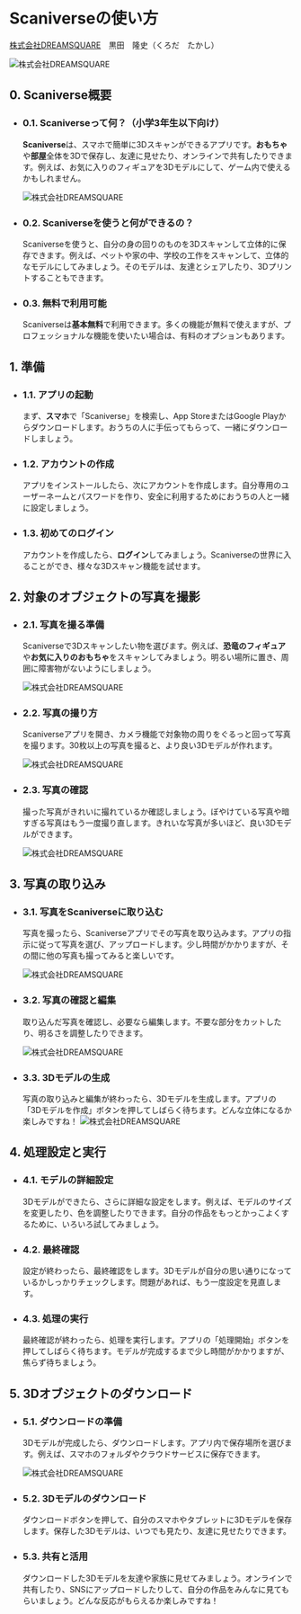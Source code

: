 # Scaniverseの使い方

[株式会社DREAMSQUARE](https://dreamsquare.tech)　黒田　隆史（くろだ　たかし）

![株式会社DREAMSQUARE](image/Lesson_top1.png)

## 0. Scaniverse概要

- ### 0.1. Scaniverseって何？（小学3年生以下向け）

    **Scaniverse**は、スマホで簡単に3Dスキャンができるアプリです。**おもちゃ**や**部屋**全体を3Dで保存し、友達に見せたり、オンラインで共有したりできます。例えば、お気に入りのフィギュアを3Dモデルにして、ゲーム内で使えるかもしれません。

    ![株式会社DREAMSQUARE](image/Scaniverse_Official_logo.png)

- ### 0.2. Scaniverseを使うと何ができるの？

    Scaniverseを使うと、自分の身の回りのものを3Dスキャンして立体的に保存できます。例えば、ペットや家の中、学校の工作をスキャンして、立体的なモデルにしてみましょう。そのモデルは、友達とシェアしたり、3Dプリントすることもできます。

- ### 0.3. 無料で利用可能

    Scaniverseは**基本無料**で利用できます。多くの機能が無料で使えますが、プロフェッショナルな機能を使いたい場合は、有料のオプションもあります。

## 1. 準備

- ### 1.1. アプリの起動

    まず、**スマホ**で「Scaniverse」を検索し、App StoreまたはGoogle Playからダウンロードします。おうちの人に手伝ってもらって、一緒にダウンロードしましょう。

- ### 1.2. アカウントの作成

    アプリをインストールしたら、次にアカウントを作成します。自分専用のユーザーネームとパスワードを作り、安全に利用するためにおうちの人と一緒に設定しましょう。

- ### 1.3. 初めてのログイン

    アカウントを作成したら、**ログイン**してみましょう。Scaniverseの世界に入ることができ、様々な3Dスキャン機能を試せます。

## 2. 対象のオブジェクトの写真を撮影

- ### 2.1. 写真を撮る準備

    Scaniverseで3Dスキャンしたい物を選びます。例えば、**恐竜のフィギュア**や**お気に入りのおもちゃ**をスキャンしてみましょう。明るい場所に置き、周囲に障害物がないようにしましょう。

    ![株式会社DREAMSQUARE](image/Photo_Standby_Standerd1_Scaniverse.jpg)

- ### 2.2. 写真の撮り方

    Scaniverseアプリを開き、カメラ機能で対象物の周りをぐるっと回って写真を撮ります。30枚以上の写真を撮ると、より良い3Dモデルが作れます。

    ![株式会社DREAMSQUARE](image/Photo_Standby_Standerd2_Scaniverse.jpg)

- ### 2.3. 写真の確認

    撮った写真がきれいに撮れているか確認しましょう。ぼやけている写真や暗すぎる写真はもう一度撮り直します。きれいな写真が多いほど、良い3Dモデルができます。

    ![株式会社DREAMSQUARE](image/Photo_Standby_Standerd3_Scaniverse.jpg)

## 3. 写真の取り込み

- ### 3.1. 写真をScaniverseに取り込む

    写真を撮ったら、Scaniverseアプリでその写真を取り込みます。アプリの指示に従って写真を選び、アップロードします。少し時間がかかりますが、その間に他の写真も撮ってみると楽しいです。

    ![株式会社DREAMSQUARE](image/Step12.png)

- ### 3.2. 写真の確認と編集

    取り込んだ写真を確認し、必要なら編集します。不要な部分をカットしたり、明るさを調整したりできます。

    ![株式会社DREAMSQUARE](image/Step13.png)

- ### 3.3. 3Dモデルの生成

    写真の取り込みと編集が終わったら、3Dモデルを生成します。アプリの「3Dモデルを作成」ボタンを押してしばらく待ちます。どんな立体になるか楽しみですね！
    ![株式会社DREAMSQUARE](image/Step14.png)

## 4. 処理設定と実行

- ### 4.1. モデルの詳細設定

    3Dモデルができたら、さらに詳細な設定をします。例えば、モデルのサイズを変更したり、色を調整したりできます。自分の作品をもっとかっこよくするために、いろいろ試してみましょう。

- ### 4.2. 最終確認

    設定が終わったら、最終確認をします。3Dモデルが自分の思い通りになっているかしっかりチェックします。問題があれば、もう一度設定を見直します。

- ### 4.3. 処理の実行

    最終確認が終わったら、処理を実行します。アプリの「処理開始」ボタンを押してしばらく待ちます。モデルが完成するまで少し時間がかかりますが、焦らず待ちましょう。

## 5. 3Dオブジェクトのダウンロード

- ### 5.1. ダウンロードの準備

    3Dモデルが完成したら、ダウンロードします。アプリ内で保存場所を選びます。例えば、スマホのフォルダやクラウドサービスに保存できます。

    ![株式会社DREAMSQUARE](image/Step14.png)

- ### 5.2. 3Dモデルのダウンロード

    ダウンロードボタンを押して、自分のスマホやタブレットに3Dモデルを保存します。保存した3Dモデルは、いつでも見たり、友達に見せたりできます。

- ### 5.3. 共有と活用

    ダウンロードした3Dモデルを友達や家族に見せてみましょう。オンラインで共有したり、SNSにアップロードしたりして、自分の作品をみんなに見てもらいましょう。どんな反応がもらえるか楽しみですね！
